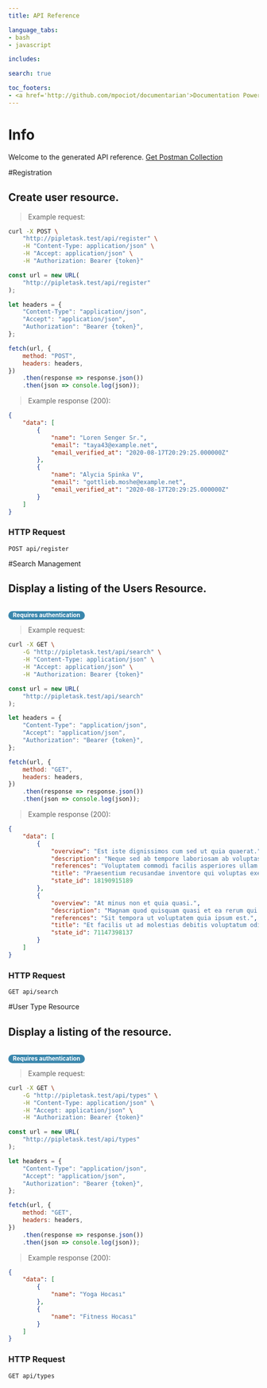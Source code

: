 ```yaml
---
title: API Reference

language_tabs:
- bash
- javascript

includes:

search: true

toc_footers:
- <a href='http://github.com/mpociot/documentarian'>Documentation Powered by Documentarian</a>
---
```

<!-- START_INFO -->
# Info

Welcome to the generated API reference.
[Get Postman Collection](http://pipletask.test/docs/collection.json)

<!-- END_INFO -->

#Registration


<!-- START_d7b7952e7fdddc07c978c9bdaf757acf -->
## Create user resource.

> Example request:

```bash
curl -X POST \
    "http://pipletask.test/api/register" \
    -H "Content-Type: application/json" \
    -H "Accept: application/json" \
    -H "Authorization: Bearer {token}"
```

```javascript
const url = new URL(
    "http://pipletask.test/api/register"
);

let headers = {
    "Content-Type": "application/json",
    "Accept": "application/json",
    "Authorization": "Bearer {token}",
};

fetch(url, {
    method: "POST",
    headers: headers,
})
    .then(response => response.json())
    .then(json => console.log(json));
```


> Example response (200):

```json
{
    "data": [
        {
            "name": "Loren Senger Sr.",
            "email": "taya43@example.net",
            "email_verified_at": "2020-08-17T20:29:25.000000Z"
        },
        {
            "name": "Alycia Spinka V",
            "email": "gottlieb.moshe@example.net",
            "email_verified_at": "2020-08-17T20:29:25.000000Z"
        }
    ]
}
```

### HTTP Request
`POST api/register`


<!-- END_d7b7952e7fdddc07c978c9bdaf757acf -->

#Search Management


<!-- START_f7828fe70326ce6166fdba9c0c9d80ed -->
## Display a listing of the Users Resource.

<br><small style="padding: 1px 9px 2px;font-weight: bold;white-space: nowrap;color: #ffffff;-webkit-border-radius: 9px;-moz-border-radius: 9px;border-radius: 9px;background-color: #3a87ad;">Requires authentication</small>
> Example request:

```bash
curl -X GET \
    -G "http://pipletask.test/api/search" \
    -H "Content-Type: application/json" \
    -H "Accept: application/json" \
    -H "Authorization: Bearer {token}"
```

```javascript
const url = new URL(
    "http://pipletask.test/api/search"
);

let headers = {
    "Content-Type": "application/json",
    "Accept": "application/json",
    "Authorization": "Bearer {token}",
};

fetch(url, {
    method: "GET",
    headers: headers,
})
    .then(response => response.json())
    .then(json => console.log(json));
```


> Example response (200):

```json
{
    "data": [
        {
            "overview": "Est iste dignissimos cum sed ut quia quaerat.",
            "description": "Neque sed ab tempore laboriosam ab voluptas neque aut necessitatibus voluptatem.",
            "references": "Voluptatem commodi facilis asperiores ullam et ipsum.",
            "title": "Praesentium recusandae inventore qui voluptas exercitationem atque aperiam.",
            "state_id": 18190915189
        },
        {
            "overview": "At minus non et quia quasi.",
            "description": "Magnam quod quisquam quasi et ea rerum qui distinctio omnis odit possimus.",
            "references": "Sit tempora ut voluptatem quia ipsum est.",
            "title": "Et facilis ut ad molestias debitis voluptatum odio.",
            "state_id": 71147398137
        }
    ]
}
```

### HTTP Request
`GET api/search`


<!-- END_f7828fe70326ce6166fdba9c0c9d80ed -->

#User Type Resource


<!-- START_3927d9858a98b64816c08b1fb902df4b -->
## Display a listing of the resource.

<br><small style="padding: 1px 9px 2px;font-weight: bold;white-space: nowrap;color: #ffffff;-webkit-border-radius: 9px;-moz-border-radius: 9px;border-radius: 9px;background-color: #3a87ad;">Requires authentication</small>
> Example request:

```bash
curl -X GET \
    -G "http://pipletask.test/api/types" \
    -H "Content-Type: application/json" \
    -H "Accept: application/json" \
    -H "Authorization: Bearer {token}"
```

```javascript
const url = new URL(
    "http://pipletask.test/api/types"
);

let headers = {
    "Content-Type": "application/json",
    "Accept": "application/json",
    "Authorization": "Bearer {token}",
};

fetch(url, {
    method: "GET",
    headers: headers,
})
    .then(response => response.json())
    .then(json => console.log(json));
```


> Example response (200):

```json
{
    "data": [
        {
            "name": "Yoga Hocası"
        },
        {
            "name": "Fitness Hocası"
        }
    ]
}
```

### HTTP Request
`GET api/types`


<!-- END_3927d9858a98b64816c08b1fb902df4b -->


